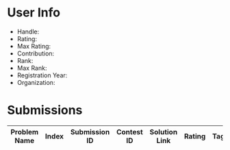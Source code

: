 # User Info
- Handle: 
- Rating: 
- Max Rating: 
- Contribution: 
- Rank: 
- Max Rank: 
- Registration Year: 
- Organization: 

# Submissions
| Problem Name | Index | Submission ID | Contest ID | Solution Link | Rating | Tags | Programming Language | Submission Time |
|--------------|-------|---------------|------------|---------------|--------|------|---------------------|-----------------|
